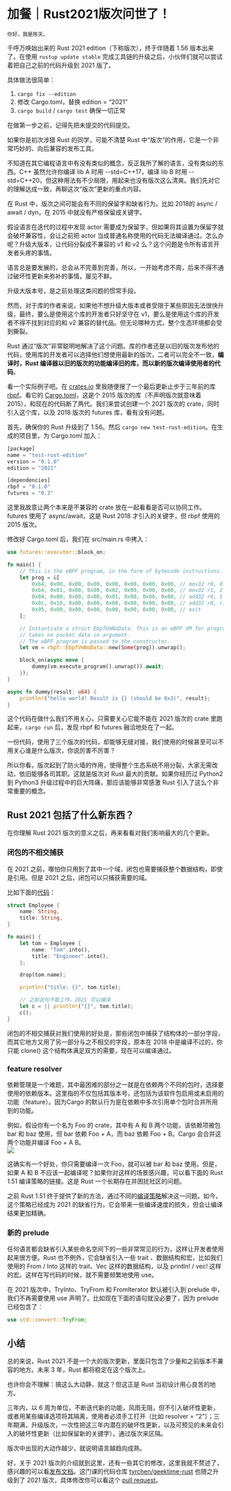 # 加餐｜Rust2021版次问世了！
    
    你好，我是陈天。

千呼万唤始出来的 Rust 2021 edition（下称版次），终于伴随着 1.56 版本出来了。在使用 `rustup update stable` 完成工具链的升级之后，小伙伴们就可以尝试着把自己之前的代码升级到 2021 版了。

具体做法很简单：

1.  `cargo fix --edition`
2.  修改 Cargo.toml，替换 edition = “2021”
3.  `cargo build` / `cargo test` 确保一切正常

在做第一步之前，记得先把未提交的代码提交。

如果你是初次涉猎 Rust 的同学，可能不清楚 Rust 中“版次”的作用，它是一个非常巧妙的、向后兼容的发布工具。

不知道在其它编程语言中有没有类似的概念，反正我所了解的语言，没有类似的东西。C++ 虽然允许你编译 lib A 时用 --std=C++17，编译 lib B 时用 --std=C++20，但这种用法有不少局限，用起来也没有版次这么清爽。我们先对它的理解达成一致，再聊这次“版次”更新的重点内容。

在 Rust 中，版次之间可能会有不同的保留字和缺省行为。比如 2018的 async / await / dyn，在 2015 中就没有严格保留成关键字。

假设语言在迭代的过程中发现 actor 需要成为保留字，但如果将其设置为保留字就会破坏兼容性，会让之前把 actor 当成普通名称使用的代码无法编译通过。怎么办呢？升级大版本，让代码分裂成不兼容的 v1 和 v2 么？这个问题是令所有语言开发者头疼的事情。

语言总是要发展的，总会从不完善到完善，所以，一开始考虑不周，后来不得不通过破坏性更新来弥补的事情，屡见不鲜。

升级大版本号，是之前处理这类问题的惯常手段。

然而，对于库的作者来说，如果他不想升级大版本或者受限于某些原因无法很快升级，最终，要么是使用这个库的开发者只好坚守在 v1，要么是使用这个库的开发者不得不找到对应的和 v2 兼容的替代品。但无论哪种方式，整个生态环境都会受到撕裂。

Rust 通过“版次”非常聪明地解决了这个问题。库的作者还是以旧的版次发布他的代码，使用库的开发者可以选择他们想使用最新的版次，二者可以完全不一致，**编译时，Rust 编译器以旧的版次的功能编译旧的库，而以新的版次编译使用者的代码**。

看一个实际例子吧。在 [crates.io](http://crates.io) 里我随便搜了一个最后更新止步于三年前的库 [rbpf](https://crates.io/crates/rbpf)。看它的 [Cargo.toml](https://github.com/qmonnet/rbpf/blob/master/Cargo.toml)，这是个 2015 版次的库（不声明版次就意味着 2015），和现在的代码断了两代。我们来尝试创建一个 2021 版次的 crate，同时引入这个库，以及 2018 版次的 futures 库，看有没有问题。

首先，确保你的 Rust 升级到了 1.56。然后 `cargo new test-rust-edition`。在生成的项目里，为 Cargo.toml 加入：

```rust
[package]
name = "test-rust-edition"
version = "0.1.0"
edition = "2021"

[dependencies]
rbpf = "0.1.0"
futures = "0.3"

```

这里我故意让两个本来是不兼容的 crate 放在一起看看是否可以协同工作。futures 使用了 async/await，这是 Rust 2018 才引入的关键字，但 rbpf 使用的 2015 版次。

修改好 Cargo.toml 后，我们在 src/main.rs 中拷入：

```rust
use futures::executor::block_on;

fn main() {
    // This is the eBPF program, in the form of bytecode instructions.
    let prog = &[
        0xb4, 0x00, 0x00, 0x00, 0x00, 0x00, 0x00, 0x00, // mov32 r0, 0
        0xb4, 0x01, 0x00, 0x00, 0x02, 0x00, 0x00, 0x00, // mov32 r1, 2
        0x04, 0x00, 0x00, 0x00, 0x01, 0x00, 0x00, 0x00, // add32 r0, 1
        0x0c, 0x10, 0x00, 0x00, 0x00, 0x00, 0x00, 0x00, // add32 r0, r1
        0x95, 0x00, 0x00, 0x00, 0x00, 0x00, 0x00, 0x00, // exit
    ];

    // Instantiate a struct EbpfVmNoData. This is an eBPF VM for programs that
    // takes no packet data in argument.
    // The eBPF program is passed to the constructor.
    let vm = rbpf::EbpfVmNoData::new(Some(prog)).unwrap();

    block_on(async move {
        dummy(vm.execute_program().unwrap()).await;
    });
}

async fn dummy(result: u64) {
    println!("hello world! Result is {} (should be 0x3)", result);
}

```

这个代码在做什么我们不用关心，只需要关心它能不能在 2021 版次的 crate 里跑起来，`cargo run` 后，发现 rbpf 和 futures 融洽地处在了一起。

一份代码，使用了三个版次的代码，却能够无缝对接，我们使用的时候甚至可以不用关心谁是什么版次，你说厉害不厉害？

所以你看，版次起到了防火墙的作用，使得整个生态系统不用分裂，大家无需改动，依旧能够各司其职。这就是版次对 Rust 最大的贡献。如果你经历过 Python2 到 Python3 升级过程中的巨大阵痛，那应该能够非常感激 Rust 引入了这么个非常重要的概念。

## Rust 2021 包括了什么新东西？

在你理解 Rust 2021 版次的意义之后，再来看看对我们影响最大的几个更新。

### 闭包的不相交捕获

在 2021 之前，哪怕你只用到了其中一个域，闭包也需要捕获整个数据结构，即使是引用。但是 2021 之后，闭包可以只捕获需要的域。

比如下面的[代码](https://play.rust-lang.org/?version=stable&mode=debug&edition=2021&gist=f7428fb00bd8648808e82618e5e8916a)：

```rust
struct Employee {
    name: String,
    title: String,
}

fn main() {
    let tom = Employee {
        name: "Tom".into(),
        title: "Engineer".into(),
    };

    drop(tom.name);

    println!("title: {}", tom.title);

    // 之前这句不能工作，2021 可以编译
    let c = || println!("{}", tom.title);
    c();
}

```

闭包的不相交捕获对我们使用的好处是，那些闭包中捕获了结构体的一部分字段，而其它地方又用了另一部分与之不相交的字段，原本在 2018 中是编译不过的，你只能 clone() 这个结构体满足双方的需要，现在可以编译通过。

### feature resolver

依赖管理是一个难题，其中最困难的部分之一就是在依赖两个不同的包时，选择要使用的依赖版本。这里指的不仅包括其版本号，还包括为该软件包启用或未启用的功能（feature）。因为Cargo 的默认行为是在依赖中多次引用单个包时合并所用到的功能。

例如，假设你有一个名为 Foo 的 crate，其中有 A 和 B 两个功能，该依赖项被包 bar 和 baz 使用，但 bar 依赖 Foo + A，而 baz 依赖 Foo + B。Cargo 会合并这两个功能并编译 Foo + A B。  
![](https://static001.geekbang.org/resource/image/b8/53/b8601e7c005ff666d1597dd174346d53.jpg?wh=2044x1332)

这确实有一个好处，你只需要编译一次 Foo，就可以被 bar 和 baz 使用。但是，如果 A 和 B 不应该一起编译呢？如果你对这样的场景感兴趣，可以看下面的 Rust 1.51 编译策略的链接。这是 Rust 一个长期存在并困扰社区的问题。

之前 Rust 1.51 终于提供了新的方法，通过不同的[编译策略](https://blog.rust-lang.org/2021/03/25/Rust-1.51.0.html#cargos-new-feature-resolver)解决这一问题。如今，这个策略已经成为 2021 的缺省行为，它会带来一些编译速度的损失，但会让编译结果更加精确。

### 新的 prelude

任何语言都会缺省引入某些命名空间下的一些非常常见的行为，这样让开发者使用起来很方便。Rust 也不例外，它会缺省引入一些 trait 、数据结构和宏，比如我们使用的 From / Into 这样的 trait、Vec 这样的数据结构，以及 println! / vec! 这样的宏。这样在写代码的时候，就不需要频繁地使用 use。

在 2021 版次中，TryInto、TryFrom 和 FromIterator 默认被引入到 prelude 中，我们不再需要使用 use 声明了。比如现在下面的语句就没必要了，因为 prelude 已经包含了：

```rust
use std::convert::TryFrom;

```

## 小结

总的来说，Rust 2021 不是一个大的版次更新，里面只包含了少量和之前版本不兼容的地方。未来 3 年，Rust 都将稳定在这个版次上。

也许你会不理解：搞这么大动静，就这？但这正是 Rust 当初设计用心良苦的地方。

三年内，以 6 周为单位，不断迭代新的功能，风雨无阻，但不引入破坏性更新，或者用某些编译选项将其隔离，使用者必须手工打开（比如 resolver = “2”）；三年期满，升级版次，一次性把这三年内潜在的破坏性更新，以及可预见的未来会引入的破坏性更新（比如保留新的关键字），通过版次来区隔。

版次中出现的大动作越少，就说明语言越趋向成熟。

好，关于 2021 版次的介绍就到这里，还有一些其它的修改，这里我就不赘述了，感兴趣的可以看[发布文档](https://blog.rust-lang.org/2021/10/21/Rust-1.56.0.html#rust-2021)。这门课的代码仓库 [tyrchen/geektime-rust](https://github.com/tyrchen/geektime-rust) 也随之升级到了 2021 版次，具体修改你可以看这个 [pull request](https://github.com/tyrchen/geektime-rust/pull/3)。
    